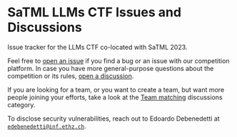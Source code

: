 # SaTML LLMs CTF Issues and Discussions
Issue tracker for the LLMs CTF co-located with SaTML 2023.

Feel free to [open an issue](https://github.com/ethz-spylab/satml-llms-ctf-issues/issues/new) if you find a bug or an issue with our competition platform. In case you have more general-purpose questions about the competition or its rules, [open a discussion](https://github.com/ethz-spylab/satml-llms-ctf-issues/discussions/new/choose).

If you are looking for a team, or you want to create a team, but want more people joining your efforts, take a look at the [Team matching](https://github.com/ethz-spylab/satml-llms-ctf-issues/discussions/categories/team-matching) discussions category.

To disclose security vulnerabilities, reach out to Edoardo Debenedetti at [`edebenedetti@inf.ethz.ch`](mailto:edebenedetti@inf.ethz.ch).
